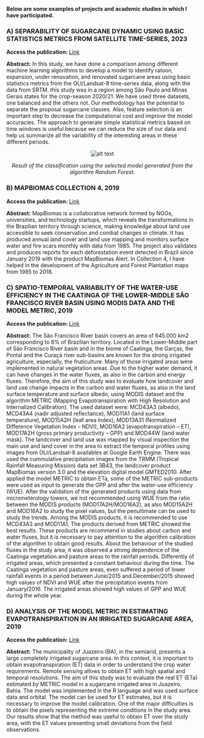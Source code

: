**Below are some examples of projects and academic studies in which I have participated.**

### A) SEPARABILITY OF SUGARCANE DYNAMIC USING BASIC STATISTICS METRICS FROM SATELLITE TIME-SERIES, 2023

**Access the publication:** [Link](https://proceedings.science/sbsr-2023/papers/separability-of-sugarcane-dynamic-using-basic-statistics-metrics-from-satellite?lang=en) 

**Abstract:**
In this study, we have done a comparison among different machine learning algorithms to develop a model to identify ratoon, expansion, under renovation, and renovated
sugarcane areas using basic statistics metrics from the OLI/Landsat-8 time-series data, along with the data from SRTM. this study was in a region among São Paulo and Minas Gerais states for the crop-season 2020/21. We have used three datasets, one balanced and the others not. Our methodology has the potential to separate the proposal sugarcane classes. Also, feature selection is an important step to decrease the computational cost and improve the model accuracies. The approach to generate simple statistical metrics based on time windows is useful because we can reduce the size of our data and help us summarize all the variability of the interesting areas in these different periods.

<div align="center">

![alt text](https://github.com/nrfsilva/portfolio/assets/44679103/62d77dec-d698-4e6c-b01e-9670240889ef)

*Result of the classification using the selected model generated from the algorithm Random Forest.*
</div>

### B) MAPBIOMAS COLLECTION 4, 2019

**Access the publication:** [Link](https://brasil.mapbiomas.org/en/) 

**Abstract:**
MapBiomas is a collaborative network formed by NGOs, universities, and technology startups, which reveals the transformations in the Brazilian territory through science, making knowledge about land use accessible to seek conservation and combat changes in climate. It has produced annual land cover and land use mapping and monitors surface water and fire scars monthly with data from 1985. The project also validates and produces reports for each deforestation event detected in Brazil since January 2019 with the product MapBiomas Alert. In Collection 4, I have helped in the development of the Agriculture and Forest Plantation maps from 1985 to 2018.

### C) SPATIO-TEMPORAL VARIABILITY OF THE WATER-USE EFFICIENCY IN THE CAATINGA OF THE LOWER-MIDDLE SÃO FRANCISCO RIVER BASIN USING MODIS DATA AND THE MODEL METRIC, 2019

**Access the publication:** [Link](http://mtc-m21c.sid.inpe.br/rep/sid.inpe.br/mtc-m21c/2019/03.30.15.03?mirror=urlib.net/www/2017/11.22.19.04.03&metadatarepository=sid.inpe.br/mtc-m21c/2019/03.30.15.03.28) 

**Abstract:**
The São Francisco River basin covers an area of 645.000 km2 corresponding to 8% of Brazilian territory. Located in the Lower-Middle part of São Francisco River basin and in the biome of Caatinga, the Garças, the Pontal and the Curaçá river sub-basins are known for the strong irrigated agriculture, especially, the fruticulture. Many of those irrigated areas were implemented in natural vegetation areas. Due to the higher water demand, it can have changes in the water fluxes, as also in the carbon and energy fluxes. Therefore, the aim of this study was to evaluate how landcover and land use change impacts in the carbon and water fluxes, as also in the land surface temperature and surface albedo, using MODIS dataset and the algorithm METRIC (Mapping Evapotranspiration with High Resolution and Internalized Calibration). The used dataset were: MCD43A3 (albedo), MCD43A4 (nadir adjusted reflectance), MOD11A1 (land surface temperature), MOD15A2H (leaf area index), MOD13A31 (Normalized Difference Vegetation Index – NDVI), MOD16A2 (evapotranspiration – ET), MOD17A2H (gross primary productivity – GPP) and MOD44W (land water mask). The landcover and land use was mapped by visual inspection the main use and land cover in the area to extract the temporal profiles using images from OLI/Landsat-8 availables at Google Earth Engine. There was used the cummulative precipitation images from the TRMM (Tropical Rainfall Measuring Mission) data set 3B43, the landcover product MapBiomas version 3.0 and the elevation digital model GMTED2010. After applied the model METRIC to obtain ETa, some of the METRIC sub-products were used as input to generate the GPP and after the water-use efficiency (WUE). After the validation of the generated products using data from micrometerology towers, we not recommended using WUE from the ratio between the MODIS products (MOD17A2H/MOD16A2), as also MOD15A2H and MOD16A2 to study the pixel values, but the penultimate can be used to study the trends. Among the MODIS products, it is recommended to use MCD43A3 and MOD11A1. The products derived from METRIC showed the best results. These products are recommend in studies about carbon and water fluxes, but it is necessary to pay attention to the algorithm calibration of the algorithm to obtain good results. About the behaviour of the studied fluxes in the study area, it was observed a strong dependence of the Caatinga vegetation and pasture areas to the rainfall periods. Differently of irrigated areas, which presented a constant behaviour during the time. The Caatinga vegetation and pasture areas, even suffered a period of lower rainfall events in a period between June/2015 and December/2015 showed high values of NDVI and WUE after the precipitation events from January/2016. The irrigated areas showed high values of GPP and WUE during the whole year.

### D) ANALYSIS OF THE MODEL METRIC IN ESTIMATING EVAPOTRANSPIRATION IN AN IRRIGATED SUGARCANE AREA, 2019

**Access the publication:** [Link](https://proceedings.science/sbsr-2019/trabalhos/analise-do-modelo-metric-na-estimativa-da-evapotranspiracao-em-area-de-cana-de-a?lang=pt-br) 

**Abstract:**
The municipality of Juazeiro (BA), in the semiarid, presents a large completely irrigated sugarcane area. In this context, it is important to obtain evapotranspiration (ET) data in
order to understand the crop water requirements. Remote sensing allows to obtain ET with high spatial and temporal resolutions. The aim of this study was to evaluate the real
ET (ETa) estimated by METRIC model in a sugarcane irrigated area in Juazeiro, Bahia. The model was implemented in the R language and was used surface data and orbital. The model can be used for ET estimates, but it is necessary to improve the model calibration. One of the major difficulties is to obtain the pixels representing the extreme conditions in the study area. Our results show that the method was useful to obtain ET over the study area, with the ET values presenting small deviations from the field observations.
